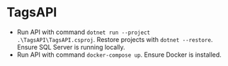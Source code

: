 # TagsAPI
- Run API with command ```dotnet run --project .\TagsAPI\TagsAPI.csproj```. Restore projects with ```dotnet --restore```. Ensure SQL Server is running locally.
- Run API with command ```docker-compose up```. Ensure Docker is installed.